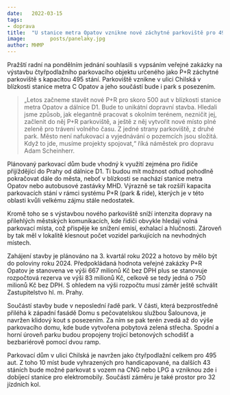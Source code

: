 ```yaml
---
date:   2022-03-15
tags:  
- doprava
title:  "U stanice metra Opatov vznikne nové záchytné parkoviště pro 495 vozidel"
image: 	      posts/panelaky.jpg
author: MHMP
---
```


Pražští radní na pondělním jednání souhlasili s vypsáním veřejné zakázky na výstavbu čtyřpodlažního parkovacího objektu určeného jako P+R záchytné parkoviště s kapacitou 495 stání. Parkoviště vznikne v ulici Chilská v blízkosti stanice metra C Opatov a jeho součástí bude i park s posezením.

> „Letos začneme stavět nové P+R pro skoro 500 aut v blízkosti stanice metra Opatov a dálnice D1. Bude to unikátní dopravní stavba. Hledali jsme způsob, jak elegantně pracovat s okolním terénem, nezničit jej, začlenit do něj P+R parkoviště, a ještě z něj vytvořit nové místo plné zeleně pro trávení volného času. Z jedné strany parkoviště, z druhé park. Město není nafukovací a vyjednávání o pozemcích jsou složitá. Když to jde, musíme projekty spojovat,“ říká náměstek pro dopravu Adam Scheinherr.

Plánovaný parkovací dům bude vhodný k využití zejména pro řidiče přijíždějící do Prahy od dálnice D1. Ti budou mít možnost odtud pohodlně pokračovat dále do města, neboť v blízkosti se nachází stanice metra Opatov nebo autobusové zastávky MHD. Výrazně se tak rozšíří kapacita parkovacích stání v rámci systému P+R (park & ride), kterých je v této oblasti kvůli velkému zájmu stále nedostatek.

Kromě toho se s výstavbou nového parkoviště sníží intenzita dopravy na přilehlých městských komunikacích, kde řidiči obvykle hledají volná parkovací místa, což přispěje ke snížení emisí, exhalací a hlučnosti. Zároveň by tak měl v lokalitě klesnout počet vozidel parkujících na nevhodných místech.

Zahájení stavby je plánováno na 3. kvartál roku 2022 a hotovo by mělo být do poloviny roku 2024. Předpokládaná hodnota veřejné zakázky P+R Opatov je stanovena ve výši 667 milionů Kč bez DPH plus se stanovuje rozpočtová rezerva ve výši 83 milionů Kč, celkově se tedy jedná o 750 milionů Kč bez DPH. S ohledem na výši rozpočtu musí záměr ještě schválit Zastupitelstvo hl. m. Prahy.

Součástí stavby bude v neposlední řadě park. V části, která bezprostředně přiléhá k západní fasádě Domu s pečovatelskou službou Šalounova, je navržen klidový kout s posezením. Za ním se pak terén zvedá až do výše parkovacího domu, kde bude vytvořena pobytová zelená střecha. Spodní a horní úroveň parku budou propojeny trojicí betonových schodišť a bezbariérově pomocí dvou ramp.

Parkovací dům v ulici Chilská je navržen jako čtyřpodlažní celkem pro 495 aut. Z toho 10 míst bude vyhrazených pro handicapované, na dalších 43 stáních bude možné parkovat s vozem na CNG nebo LPG a vzniknou zde i dobíjecí stanice pro elektromobily. Součástí záměru je také prostor pro 32 jízdních kol.
